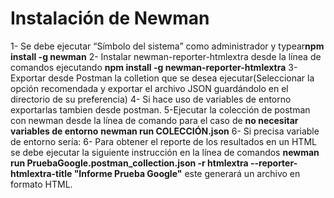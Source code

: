 Instalación de Newman
=================

1- Se debe ejecutar “Símbolo del sistema” como administrador y typear**npm install -g newman**
2- Instalar newman-reporter-htmlextra desde la línea de comandos ejecutando **npm install -g newman-reporter-htmlextra**
3-Exportar desde Postman la colletion que se desea ejecutar(Seleccionar la opción recomendada y exportar el archivo JSON guardándolo en el directorio de su preferencia)
4- Si hace uso de variables de entorno exportarlas tambien desde postman.
5-Ejecutar la colección de postman con newman desde la línea de comando para el caso de **no necesitar variables de entorno**
**newman run COLECCIÓN.json** 
6- Si precisa variable de entorno sería: 
6- Para obtener el reporte de los resultados en un HTML se debe ejecutar la siguiente instrucción en la línea de comandos **newman run PruebaGoogle.postman_collection.json -r htmlextra --reporter-htmlextra-title "Informe Prueba Google"** este generará un archivo en formato HTML.
